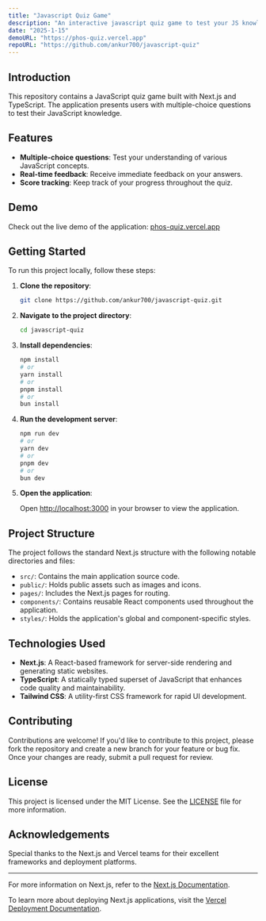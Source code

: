 ```yaml
---
title: "Javascript Quiz Game"
description: "An interactive javascript quiz game to test your JS knowledge."
date: "2025-1-15"
demoURL: "https://phos-quiz.vercel.app"
repoURL: "https://github.com/ankur700/javascript-quiz"
---
```



## Introduction

This repository contains a JavaScript quiz game built with Next.js and TypeScript. The application presents users with multiple-choice questions to test their JavaScript knowledge.

## Features

- **Multiple-choice questions**: Test your understanding of various JavaScript concepts.
- **Real-time feedback**: Receive immediate feedback on your answers.
- **Score tracking**: Keep track of your progress throughout the quiz.

## Demo

Check out the live demo of the application: [phos-quiz.vercel.app](https://phos-quiz.vercel.app/)

## Getting Started

To run this project locally, follow these steps:

1. **Clone the repository**:

   ```bash
   git clone https://github.com/ankur700/javascript-quiz.git
   ```

2. **Navigate to the project directory**:

   ```bash
   cd javascript-quiz
   ```

3. **Install dependencies**:

   ```bash
   npm install
   # or
   yarn install
   # or
   pnpm install
   # or
   bun install
   ```

4. **Run the development server**:

   ```bash
   npm run dev
   # or
   yarn dev
   # or
   pnpm dev
   # or
   bun dev
   ```

5. **Open the application**:

   Open [http://localhost:3000](http://localhost:3000) in your browser to view the application.

## Project Structure

The project follows the standard Next.js structure with the following notable directories and files:

- `src/`: Contains the main application source code.
- `public/`: Holds public assets such as images and icons.
- `pages/`: Includes the Next.js pages for routing.
- `components/`: Contains reusable React components used throughout the application.
- `styles/`: Holds the application's global and component-specific styles.

## Technologies Used

- **Next.js**: A React-based framework for server-side rendering and generating static websites.
- **TypeScript**: A statically typed superset of JavaScript that enhances code quality and maintainability.
- **Tailwind CSS**: A utility-first CSS framework for rapid UI development.

## Contributing

Contributions are welcome! If you'd like to contribute to this project, please fork the repository and create a new branch for your feature or bug fix. Once your changes are ready, submit a pull request for review.

## License

This project is licensed under the MIT License. See the [LICENSE](LICENSE) file for more information.

## Acknowledgements

Special thanks to the Next.js and Vercel teams for their excellent frameworks and deployment platforms.

---

For more information on Next.js, refer to the [Next.js Documentation](https://nextjs.org/docs).

To learn more about deploying Next.js applications, visit the [Vercel Deployment Documentation](https://vercel.com/docs).
